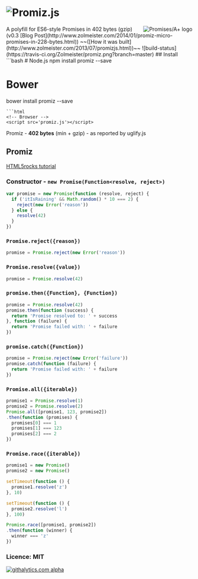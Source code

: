 ![Promiz.js](https://raw.github.com/Zolmeister/promiz/master/imgs/logo.png)
======
<a href="http://promises-aplus.github.com/promises-spec">
    <img src="https://raw.github.com/Zolmeister/promiz/master/imgs/promise-logo-small.png"
         align="right" alt="Promises/A+ logo" />
</a>
A polyfill for ES6-style Promises in 402 bytes (gzip) (v0.3 [Blog Post](http://www.zolmeister.com/2014/01/promiz-micro-promises-in-228-bytes.html)) ~~([How it was built](http://www.zolmeister.com/2013/07/promizjs.html))~~  
![build-status](https://travis-ci.org/Zolmeister/promiz.png?branch=master)
## Install
```bash
# Node.js
npm install promiz --save

# Bower
bower install promiz --save
```
```html
<!-- Browser -->
<script src='promiz.js'></script>
```
Promiz - **402 bytes** (min + gzip) - as reported by uglify.js  
## Promiz
[HTML5rocks tutorial](http://www.html5rocks.com/en/tutorials/es6/promises/)
### Constructor - `new Promise(Function<resolve, reject>)`
```js
var promise = new Promise(function (resolve, reject) {
  if ('itIsRaining' && Math.random() * 10 === 2) {
    reject(new Error('reason'))
  } else {
    resolve(42)
  }
})
```
### `Promise.reject({reason})`
```js
promise = Promise.reject(new Error('reason'))
```
### `Promise.resolve({value})`
```js
promise = Promise.resolve(42)
```
### `promise.then({Function}, {Function})`
```js
promise = Promise.resolve(42)
promise.then(function (success) {
  return 'Promise resolved to: ' + success
}, function (failure) {
  return 'Promise failed with: ' + failure
})
```
### `promise.catch({Function})`
```js
promise = Promise.reject(new Error('failure'))
promise.catch(function (failure) {
  return 'Promise failed with: ' + failure
})
```
### `Promise.all({iterable})`
```js
promise1 = Promise.resolve(1)
promise2 = Promise.resolve(2)
Promise.all([promise1, 123, promise2])
.then(function (promises) {
  promises[0] === 1
  promises[1] === 123
  promises[2] === 2
})
```
### `Promise.race({iterable})`
```js
promise1 = new Promise()
promise2 = new Promise()

setTimeout(function () {
  promise1.resolve('z')
}, 10)

setTimeout(function () {
  promise2.resolve('l')
}, 100)

Promise.race([promise1, promise2])
.then(function (winner) {
  winner === 'z'
})
```

### Licence: MIT
[![githalytics.com alpha](https://cruel-carlota.pagodabox.com/c594fb0acd3c320bcdfbf4d6e3ce8b8c "githalytics.com")](http://githalytics.com/Zolmeister/promiz)
